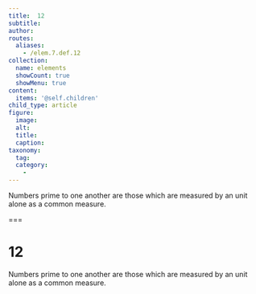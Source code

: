 ```yaml
---
title:  12
subtitle: 
author:
routes:
  aliases:
    - /elem.7.def.12
collection:
  name: elements
  showCount: true
  showMenu: true
content:
  items: '@self.children'
child_type: article
figure:
  image:
  alt:
  title:
  caption:
taxonomy:
  tag:
  category:
    - 
---
```


<p> Numbers <hi rend="bold">prime to one another</hi> are those which are measured by an unit alone as a common measure.</p>

===

<h1>12</h1>
<p> Numbers <span class="bold">prime to one another</span> are those which are measured by an unit alone as a common measure.</p>
